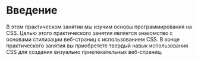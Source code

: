 # Введение

В этом практическом занятии мы изучим основы программирования на CSS. Целью этого практического занятия является знакомство с основами стилизации веб-страниц с использованием CSS. В конце практического занятия вы приобретете твердый навык использования CSS для создания визуально привлекательных веб-страниц.
